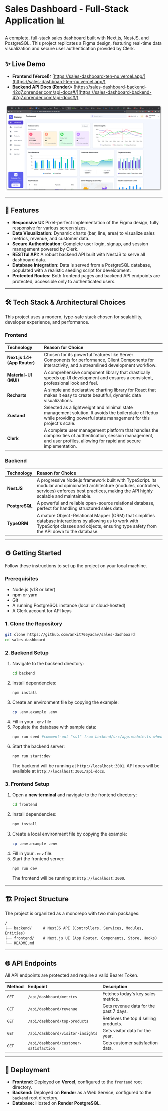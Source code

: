 # Sales Dashboard - Full-Stack Application 📊

A complete, full-stack sales dashboard built with Next.js, NestJS, and PostgreSQL. This project replicates a Figma design, featuring real-time data visualization and secure user authentication provided by Clerk.



## ✨ Live Demo
* **Frontend (Vercel):** [https://sales-dashboard-ten-nu.vercel.app/](https://sales-dashboard-ten-nu.vercel.app/)
* **Backend API Docs (Render):** [https://sales-dashboard-backend-42g7.onrender.com/api-docs#/](https://sales-dashboard-backend-42g7.onrender.com/api-docs#/)

<img src="https://github.com/ankit705yadav/sales-dashboard/blob/main/frontend/screen-shots/dashboard.png?raw=true" alt="sales dashboard" />

---
## 🚀 Features
* **Responsive UI:** Pixel-perfect implementation of the Figma design, fully responsive for various screen sizes.
* **Data Visualization:** Dynamic charts (bar, line, area) to visualize sales metrics, revenue, and customer data.
* **Secure Authentication:** Complete user login, signup, and session management powered by Clerk.
* **RESTful API:** A robust backend API built with NestJS to serve all dashboard data.
* **Database Integration:** Data is served from a PostgreSQL database, populated with a realistic seeding script for development.
* **Protected Routes:** Both frontend pages and backend API endpoints are protected, accessible only to authenticated users.

---
## 🛠️ Tech Stack & Architectural Choices
This project uses a modern, type-safe stack chosen for scalability, developer experience, and performance.

### Frontend
| Technology | Reason for Choice |
| :--- | :--- |
| **Next.js 14+ (App Router)** | Chosen for its powerful features like Server Components for performance, Client Components for interactivity, and a streamlined development workflow. |
| **Material-UI (MUI)** | A comprehensive component library that drastically speeds up UI development and ensures a consistent, professional look and feel. |
| **Recharts** | A simple and declarative charting library for React that makes it easy to create beautiful, dynamic data visualizations. |
| **Zustand** | Selected as a lightweight and minimal state management solution. It avoids the boilerplate of Redux while providing powerful state management for this project's scale. |
| **Clerk** | A complete user management platform that handles the complexities of authentication, session management, and user profiles, allowing for rapid and secure implementation. |

### Backend
| Technology | Reason for Choice |
| :--- | :--- |
| **NestJS** | A progressive Node.js framework built with TypeScript. Its modular and opinionated architecture (modules, controllers, services) enforces best practices, making the API highly scalable and maintainable. |
| **PostgreSQL** | A powerful and reliable open-source relational database, perfect for handling structured sales data. |
| **TypeORM** | A mature Object-Relational Mapper (ORM) that simplifies database interactions by allowing us to work with TypeScript classes and objects, ensuring type safety from the API down to the database. |

---
## ⚙️ Getting Started

Follow these instructions to set up the project on your local machine.

### Prerequisites
* Node.js (v18 or later)
* npm or yarn
* Git
* A running PostgreSQL instance (local or cloud-hosted)
* A Clerk account for API keys

### 1. Clone the Repository
```bash
git clone https://github.com/ankit705yadav/sales-dashboard
cd sales-dashboard
```

### 2. Backend Setup
1.  Navigate to the backend directory:
    ```bash
    cd backend
    ```
2.  Install dependencies:
    ```bash
    npm install
    ```
3.  Create an environment file by copying the example:
    ```bash
    cp .env.example .env
    ```
4.  Fill in your `.env` file
5.  Populate the database with sample data:
    ```bash
    npm run seed #comment-out "ssl" from backend/src/app.module.ts when using local-DB
    ```
6.  Start the backend server:
    ```bash
    npm run start:dev
    ```
    The backend will be running at `http://localhost:3001`.
    API docs will be available at `http://localhost:3001/api-docs`.

### 3. Frontend Setup
1.  Open a **new terminal** and navigate to the frontend directory:
    ```bash
    cd frontend
    ```
2.  Install dependencies:
    ```bash
    npm install
    ```
3.  Create a local environment file by copying the example:
    ```bash
    cp .env.example .env
    ```
4.  Fill in your `.env` file.
5.  Start the frontend server:
    ```bash
    npm run dev
    ```
    The frontend will be running at `http://localhost:3000`.

---
## 🏗️ Project Structure
The project is organized as a monorepo with two main packages:
```
/
├── backend/     # NestJS API (Controllers, Services, Modules, Entities)
├── frontend/    # Next.js UI (App Router, Components, Store, Hooks)
└── README.md
```
---
## 🌐 API Endpoints
All API endpoints are protected and require a valid Bearer Token.

| Method | Endpoint | Description |
| :--- | :--- | :--- |
| `GET` | `/api/dashboard/metrics` | Fetches today's key sales metrics. |
| `GET` | `/api/dashboard/revenue` | Gets revenue data for the past 7 days. |
| `GET` | `/api/dashboard/top-products`| Retrieves the top 4 selling products. |
| `GET` | `/api/dashboard/visitor-insights`| Gets visitor data for the year. |
| `GET` | `/api/dashboard/customer-satisfaction`| Gets customer satisfaction data. |

---
## 🚀 Deployment
* **Frontend:** Deployed on **Vercel**, configured to the `frontend` root directory.
* **Backend:** Deployed on **Render** as a Web Service, configured to the `backend` root directory.
* **Database:** Hosted on **Render PostgreSQL**.
